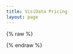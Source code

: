 ```yaml
--- 
title: VisiData Pricing
layout: page
---
```


{% raw %}
<script async src="https://js.stripe.com/v3/pricing-table.js"></script>
<stripe-pricing-table pricing-table-id="prctbl_1My0f5I13iRH58N2H83H7RSX"
publishable-key="pk_live_51MxFiMI13iRH58N2dp7JfyJyX4WNC0IZkG26kzBZR5hKW0DtzeUxuv1N9Hlo7t37DiZgL9vadeBUNMrvAwzKX8Uh00pQRl3KZJ">
</stripe-pricing-table>
{% endraw %}
